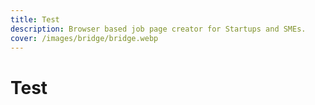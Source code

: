 ```yaml
---
title: Test
description: Browser based job page creator for Startups and SMEs.
cover: /images/bridge/bridge.webp
---
```


# Test
